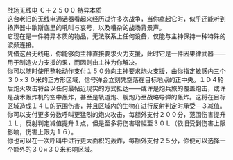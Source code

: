 <title>战场无线电</title>
<meta name="GENERATOR" content="WinCHM">
<meta http-equiv="Content-Type" content="text/html; charset=gb2312">
<br>战场无线电 Ｃ＋２５００ 特异本质
<br>这台老旧的无线电通话器看起来经历过许多次战争，当你拿起它时，似乎还能听到扬声器中歇斯底里的吼叫与哀号，以及嘈杂的战场背景声。 
<br>它现在是一件特异本质的物品，无法联系上任何设备，仅能与主神保持一种特殊的波频连接。 
<br>凭借这台无线电，你能够向主神直接要求火力支援，此时它是一件因果律武器——用于制造火力支援的果，而因则由主神为你解决。 
<br>你可以随时使用整轮动作支付１５０分向主神要求炮火支援，由你指定敏感内三个３０×３０米的正方形区域，信号弹会立刻凭空落在目标地点的正中央。１Ｄ４轮后炮火攻击将会以任何最帖近现实的方式抵达——或许是炮兵旅的覆盖炮击，或许是战术轰炸机的空中轰炸，甚至是轨道炮、舰炮乃至战略导弹的轰炸。这将在目标区域造成１４Ｌ的范围伤害，并且区域内的生物在进行反射判定时承受－３减值。 
<br>你可以支付更多分数呼叫更猛烈的炮火攻击，每额外支付２００分，范围伤害提升１Ｌ，反射判定减值提升１点，但是至多将伤害增幅至３０Ｌ（依旧受到伤害上限影响，伤害上限为１６）。
<br>你也可以在一次呼叫中进行更大面积的轰炸，每额外支付２５分，你便可以选择一个额外的３０×３０米影响区域。